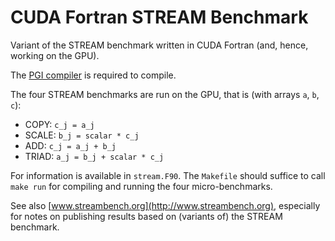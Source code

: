 # CUDA Fortran STREAM Benchmark

Variant of the STREAM benchmark written in CUDA Fortran (and, hence, working on the GPU).

The [PGI compiler](https://www.pgroup.com/resources/cudafortran.htm) is required to compile.

The four STREAM benchmarks are run on the GPU, that is (with arrays `a`, `b`, `c`):

* COPY: `c_j = a_j`
* SCALE: `b_j = scalar * c_j`
* ADD: `c_j = a_j + b_j`
* TRIAD: `a_j = b_j + scalar * c_j`

For information is available in `stream.F90`. The `Makefile` should suffice to call `make run` for compiling and running the four micro-benchmarks.


See also [www.streambench.org](http://www.streambench.org), especially for notes on publishing results based on (variants of) the STREAM benchmark.
